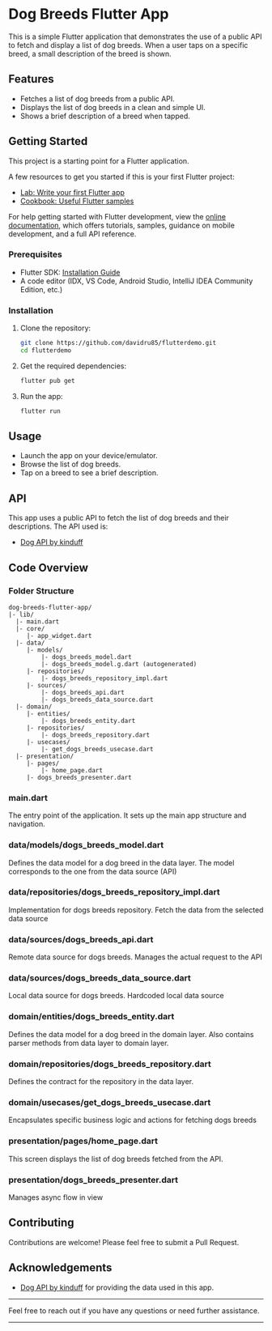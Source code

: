 # Dog Breeds Flutter App

This is a simple Flutter application that demonstrates the use of a public API to fetch and display a list of dog breeds. When a user taps on a specific breed, a small description of the breed is shown.

## Features

- Fetches a list of dog breeds from a public API.
- Displays the list of dog breeds in a clean and simple UI.
- Shows a brief description of a breed when tapped.

## Getting Started

This project is a starting point for a Flutter application.

A few resources to get you started if this is your first Flutter project:

- [Lab: Write your first Flutter app](https://docs.flutter.dev/get-started/codelab)
- [Cookbook: Useful Flutter samples](https://docs.flutter.dev/cookbook)

For help getting started with Flutter development, view the
[online documentation](https://docs.flutter.dev/), which offers tutorials,
samples, guidance on mobile development, and a full API reference.


### Prerequisites

- Flutter SDK: [Installation Guide](https://flutter.dev/docs/get-started/install)
- A code editor (IDX, VS Code, Android Studio, IntelliJ IDEA Community Edition, etc.)

### Installation

1. Clone the repository:
    ```sh
    git clone https://github.com/davidru85/flutterdemo.git
    cd flutterdemo
    ```

2. Get the required dependencies:
    ```sh
    flutter pub get
    ```

3. Run the app:
    ```sh
    flutter run
    ```

## Usage

- Launch the app on your device/emulator.
- Browse the list of dog breeds.
- Tap on a breed to see a brief description.

## API

This app uses a public API to fetch the list of dog breeds and their descriptions. The API used is:

- [Dog API by kinduff](https://dogapi.dog/)

## Code Overview

### Folder Structure

```
dog-breeds-flutter-app/
|- lib/
  |- main.dart
  |- core/
     |- app_widget.dart
  |- data/
     |- models/
         |- dogs_breeds_model.dart
         |- dogs_breeds_model.g.dart (autogenerated)
     |- repositories/
         |- dogs_breeds_repository_impl.dart
     |- sources/
         |- dogs_breeds_api.dart
         |- dogs_breeds_data_source.dart
  |- domain/
     |- entities/
         |- dogs_breeds_entity.dart
     |- repositories/
         |- dogs_breeds_repository.dart
     |- usecases/
         |- get_dogs_breeds_usecase.dart
  |- presentation/
     |- pages/
         |- home_page.dart
     |- dogs_breeds_presenter.dart
```

### main.dart

The entry point of the application. It sets up the main app structure and navigation.

### data/models/dogs_breeds_model.dart

Defines the data model for a dog breed in the data layer. The model corresponds to the one from the data source (API)

### data/repositories/dogs_breeds_repository_impl.dart

Implementation for dogs breeds repository. Fetch the data from the selected data source

### data/sources/dogs_breeds_api.dart

Remote data source for dogs breeds. Manages the actual request to the API

### data/sources/dogs_breeds_data_source.dart

Local data source for dogs breeds. Hardcoded local data source

### domain/entities/dogs_breeds_entity.dart

Defines the data model for a dog breed in the domain layer. Also contains parser methods from data layer to domain layer.

### domain/repositories/dogs_breeds_repository.dart

Defines the contract for the repository in the data layer.

### domain/usecases/get_dogs_breeds_usecase.dart

Encapsulates specific business logic and actions for fetching dogs breeds

### presentation/pages/home_page.dart

This screen displays the list of dog breeds fetched from the API.

### presentation/dogs_breeds_presenter.dart

Manages async flow in view

## Contributing

Contributions are welcome! Please feel free to submit a Pull Request.

## Acknowledgements

- [Dog API by kinduff](https://dogapi.dog/) for providing the data used in this app.

---

Feel free to reach out if you have any questions or need further assistance.

---